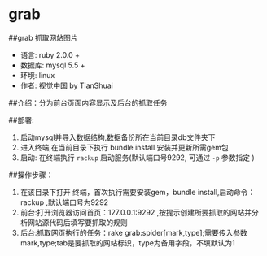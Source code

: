grab
======

##grab 抓取网站图片

* 语言: ruby 2.0.0 +
* 数据库: mysql 5.5 +
* 环境: linux
* 作者: 视觉中国 by TianShuai

##介绍：分为前台页面内容显示及后台的抓取任务

##部署: 

1. 启动mysql并导入数据结构,数据备份所在当前目录db文件夹下
2. 进入终端,在当前目录下执行 bundle install 安装并更新所需gem包
3. 启动: 在终端执行 `rackup` 启动服务(默认端口号9292, 可通过 `-p` 参数指定 )


##操作步骤：

1. 在该目录下打开 终端，首次执行需要安装gem，bundle install,启动命令：rackup ,默认端口号为9292
2. 前台:打开浏览器访问首页：127.0.0.1:9292 ,按提示创建所要抓取的网站并分析网站源代码后填写要抓取的规则
3. 后台:抓取网页执行的任务：rake grab:spider[mark,type];需要传入参数mark,type;tab是要抓取的网站标识，type为备用字段，不填默认为1



